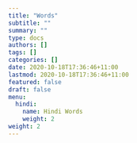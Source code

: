 ```yaml
---
title: "Words"
subtitle: ""
summary: ""
type: docs
authors: []
tags: []
categories: []
date: 2020-10-18T17:36:46+11:00
lastmod: 2020-10-18T17:36:46+11:00
featured: false
draft: false
menu:
  hindi:
    name: Hindi Words
    weight: 2
weight: 2
---
```


